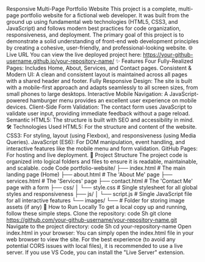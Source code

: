 Responsive Multi-Page Portfolio Website
This project is a complete, multi-page portfolio website for a fictional web developer. It was built from the ground up using fundamental web technologies (HTML5, CSS3, and JavaScript) and follows modern best practices for code organization, responsiveness, and deployment.
The primary goal of this project is to demonstrate a solid understanding of front-end web development principles by creating a cohesive, user-friendly, and professional-looking website.
🌐 Live URL
You can view the live deployed project here:
https://your-github-username.github.io/your-repository-name/
✨ Features
Four Fully-Realized Pages: Includes Home, About, Services, and Contact pages.
Consistent & Modern UI: A clean and consistent layout is maintained across all pages with a shared header and footer.
Fully Responsive Design: The site is built with a mobile-first approach and adapts seamlessly to all screen sizes, from small phones to large desktops.
Interactive Mobile Navigation: A JavaScript-powered hamburger menu provides an excellent user experience on mobile devices.
Client-Side Form Validation: The contact form uses JavaScript to validate user input, providing immediate feedback without a page reload.
Semantic HTML5: The structure is built with SEO and accessibility in mind.
🛠️ Technologies Used
HTML5: For the structure and content of the website.
CSS3: For styling, layout (using Flexbox), and responsiveness (using Media Queries).
JavaScript (ES6): For DOM manipulation, event handling, and interactive features like the mobile menu and form validation.
GitHub Pages: For hosting and live deployment.
📂 Project Structure
The project code is organized into logical folders and files to ensure it is readable, maintainable, and scalable.
code
Code
portfolio-website/
├── index.html       # The main landing page (Home)
├── about.html       # The 'About Me' page
├── services.html    # The 'Services' page
├── contact.html     # The 'Contact Me' page with a form
├── css/
│   └── style.css    # Single stylesheet for all global styles and responsiveness
├── js/
│   └── script.js    # Single JavaScript file for all interactive features
└── images/
    └──              # Folder for storing image assets (if any)
🚀 How to Run Locally
To get a local copy up and running, follow these simple steps.
Clone the repository:
code
Sh
git clone https://github.com/your-github-username/your-repository-name.git
Navigate to the project directory:
code
Sh
cd your-repository-name
Open index.html in your browser:
You can simply open the index.html file in your web browser to view the site. For the best experience (to avoid any potential CORS issues with local files), it is recommended to use a live server. If you use VS Code, you can install the "Live Server" extension.
